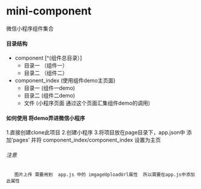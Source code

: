 # mini-component
微信小程序组件集合

#### 目录结构

* component                 [^(组件总目录）]
   * 目录一                 （组件一）
   * 目录二                 （组件二）
* component_index           (使用组件demo主页面)
   * 目录一                  (组件一demo)
   * 目录二                  (组件二demo)
   * 文件                    (小程序页面 通过这个页面汇集组件demo的调用)  

#### 如何使用 将demo弄进微信小程序
 
  1.直接创建clone此项目
  2.创建小程序
  3.将项目放在page目录下，app.json中 添加‘pages’ 并将  component_index/component_index 设置为主页
  ###### 注意 
       图片上传 需要用到  app.js 中的 imgageUploadUrl属性  所以需要在app.js中添加此属性
  
  
  
